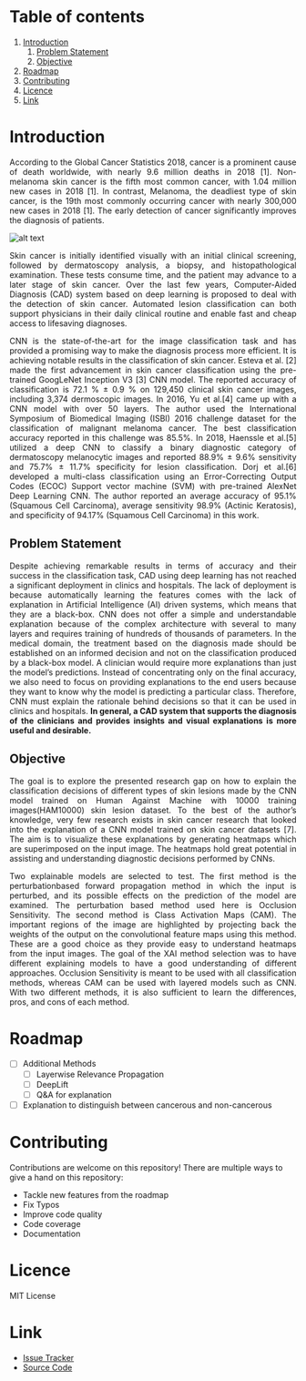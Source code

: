 # Table of contents
1. [Introduction](#Introduction)
    1. [Problem Statement](#Problem_Statement)
    2. [Objective](#Objective)
2. [Roadmap](#Roadmap)
3. [Contributing](#Contributing)
4. [Licence](#Licence)
5. [Link](#Link)

# **Introduction** #
<p align="justify">According to the Global Cancer Statistics 2018, cancer is a prominent cause of death worldwide, with nearly 9.6 million deaths in 2018 [1]. Non-melanoma skin cancer is the fifth most common cancer, with 1.04 million new cases in 2018 [1]. In contrast, Melanoma, the deadliest type of skin cancer, is the 19th most commonly occurring cancer with nearly 300,000 new cases in 2018 [1]. The early detection of cancer significantly improves the diagnosis of patients.</p>  
  
![alt text](<https://github.com/rao208/Explainable_AI/blob/master/Images/Cancer_Statistics_2018%20(1)-1.svg>)  

<p align="justify">Skin cancer is initially identified visually with an initial clinical screening, followed by dermatoscopy analysis, a biopsy, and histopathological examination. These tests consume time, and the patient may advance to a later stage of skin cancer. Over the last few years, Computer-Aided Diagnosis (CAD) system based on deep learning is proposed to deal with the detection of skin cancer. Automated lesion classification can both support physicians in their daily clinical routine and enable fast and cheap access to lifesaving diagnoses.</p>  
  
<p align="justify">CNN is the state-of-the-art for the image classification task and has provided a promising way to make the diagnosis process more efficient. It is achieving notable results in the classification of skin cancer. Esteva et al. [2] made the first advancement in skin cancer classification using the pre-trained GoogLeNet Inception V3 [3] CNN model. The reported accuracy of classification is 72.1 % ± 0.9 % on 129,450 clinical skin cancer images, including 3,374 dermoscopic images. In 2016, Yu et al.[4] came up with a CNN model with over 50 layers. The author used the International Symposium of Biomedical Imaging (ISBI) 2016 challenge dataset for the classification of malignant melanoma cancer. The best classification accuracy reported in this challenge was 85.5%. In 2018, Haenssle et al.[5] utilized a deep CNN to classify a binary diagnostic category of dermatoscopy melanocytic images and reported 88.9% ± 9.6% sensitivity and 75.7% ± 11.7% specificity for lesion classification. Dorj et al.[6] developed a multi-class classification using an Error-Correcting Output Codes (ECOC) Support vector machine (SVM) with pre-trained AlexNet Deep Learning CNN. The author reported an average accuracy of 95.1% (Squamous Cell Carcinoma), average sensitivity 98.9% (Actinic Keratosis), and specificity of 94.17% (Squamous Cell Carcinoma) in this work.</p>  

## **Problem Statement** ##
<p align="justify">Despite achieving remarkable results in terms of accuracy and their success in the classification task, CAD using deep learning has not reached a significant deployment in clinics and hospitals. The lack of deployment is because automatically learning the features comes with the lack of explanation in Artificial Intelligence (AI) driven systems, which means that they are a black-box. CNN does not offer a simple and understandable explanation because of the complex architecture with several to many layers and requires training of hundreds of thousands of parameters. In the medical domain, the treatment based on the diagnosis made should be established on an informed decision and not on the classification produced by a black-box model. A clinician would require more explanations than just the model’s predictions. Instead of concentrating only on the final accuracy, we also need to focus on providing explanations to the end users because they want to know why the model is predicting a particular class. Therefore, CNN must explain the rationale behind decisions so that it can be used in clinics and hospitals. <b>In general, a CAD system that supports the diagnosis of the clinicians and provides insights and visual explanations is more useful and desirable.</b></p>  
  
## **Objective** ## 
<p align="justify">The goal is to explore the presented research gap on how to explain the classification decisions of different types of skin lesions made by the CNN model trained on Human Against Machine with 10000 training images(HAM10000) skin lesion dataset. To the best of the author’s knowledge, very few research exists in skin cancer research that looked into the explanation of a CNN model trained on skin cancer datasets [7]. The aim is to visualize these explanations by generating heatmaps which are superimposed on the input image. The heatmaps hold great potential in assisting and understanding diagnostic decisions performed by CNNs.</p>

<p align="justify">Two explainable models are selected to test. The first method is the perturbationbased forward propagation method in which the input is perturbed, and its possible effects on the prediction of the model are examined. The perturbation based method used here is Occlusion Sensitivity. The second method is Class Activation Maps (CAM). The important regions of the image are highlighted by projecting back the weights of the output on the convolutional feature maps using this method. These are a good choice as they provide easy to understand heatmaps from the input images. The goal of the XAI method selection was to have different explaining models to have a good understanding of different approaches. Occlusion Sensitivity is meant to be used with all classification methods, whereas CAM can be used with layered models such as CNN. With two different methods, it is also sufficient to learn the differences, pros, and cons of each method. </p>  

# **Roadmap** #

- [ ] Additional Methods
    - [ ] Layerwise Relevance Propagation
    - [ ] DeepLift
    - [ ] Q&A for explanation
- [ ] Explanation to distinguish between cancerous and non-cancerous 

# **Contributing** #

Contributions are welcome on this repository! There are multiple ways to give a hand on this repository:

* Tackle new features from the roadmap
* Fix Typos
* Improve code quality
* Code coverage
* Documentation

# **Licence** #
MIT License  

# **Link** #  

* [Issue Tracker](https://github.com/rao208/Explainable_AI/issues)
* [Source Code](https://github.com/rao208/Explainable_AI)
